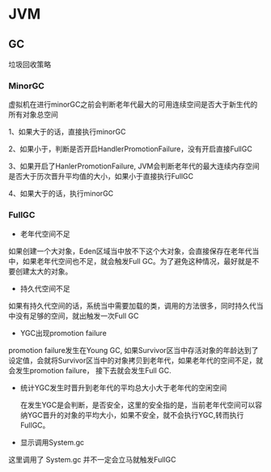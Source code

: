 # JVM

## GC

垃圾回收策略

### MinorGC

虚拟机在进行minorGC之前会判断老年代最大的可用连续空间是否大于新生代的所有对象总空间

1、如果大于的话，直接执行minorGC

2、如果小于，判断是否开启HandlerPromotionFailure，没有开启直接FullGC

3、如果开启了HanlerPromotionFailure, JVM会判断老年代的最大连续内存空间是否大于历次晋升平均值的大小，如果小于直接执行FullGC

4、如果大于的话，执行minorGC

### FullGC

* 老年代空间不足

 如果创建一个大对象，Eden区域当中放不下这个大对象，会直接保存在老年代当中，如果老年代空间也不足，就会触发Full GC。为了避免这种情况，最好就是不要创建太大的对象。

* 持久代空间不足

如果有持久代空间的话，系统当中需要加载的类，调用的方法很多，同时持久代当中没有足够的空间，就出触发一次Full GC

* YGC出现promotion failure

promotion failure发生在Young GC, 如果Survivor区当中存活对象的年龄达到了设定值，会就将Survivor区当中的对象拷贝到老年代，如果老年代的空间不足，就会发生promotion failure， 接下去就会发生Full GC.

* 统计YGC发生时晋升到老年代的平均总大小大于老年代的空闲空间

  在发生YGC是会判断，是否安全，这里的安全指的是，当前老年代空间可以容纳YGC晋升的对象的平均大小，如果不安全，就不会执行YGC,转而执行FullGC。

* 显示调用System.gc

这里调用了 System.gc  并不一定会立马就触发FullGC
